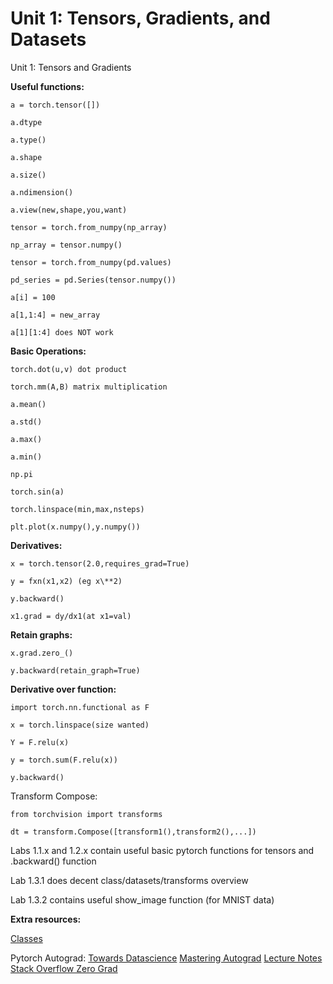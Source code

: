 # Unit 1: Tensors, Gradients, and Datasets

Unit 1: Tensors and Gradients
  
  **Useful functions:**
  
    a = torch.tensor([])
    
    a.dtype
    
    a.type()
    
    a.shape
    
    a.size()
    
    a.ndimension()
    
    a.view(new,shape,you,want)
    
    tensor = torch.from_numpy(np_array)
    
    np_array = tensor.numpy()
    
    tensor = torch.from_numpy(pd.values)
    
    pd_series = pd.Series(tensor.numpy())
    
    a[i] = 100
    
    a[1,1:4] = new_array
    
    a[1][1:4] does NOT work
    
  **Basic Operations:**
  
    torch.dot(u,v) dot product
    
    torch.mm(A,B) matrix multiplication
    
    a.mean()
    
    a.std()
    
    a.max()
    
    a.min()
    
    np.pi
    
    torch.sin(a)
    
    torch.linspace(min,max,nsteps)
    
    plt.plot(x.numpy(),y.numpy())
    
  **Derivatives:**
  
    x = torch.tensor(2.0,requires_grad=True)
    
    y = fxn(x1,x2) (eg x\**2)
    
    y.backward()
    
    x1.grad = dy/dx1(at x1=val)
    
  **Retain graphs:**
  
    x.grad.zero_()
    
    y.backward(retain_graph=True)
      
  **Derivative over function:**
  
    import torch.nn.functional as F
    
    x = torch.linspace(size wanted)
    
    Y = F.relu(x)
    
    y = torch.sum(F.relu(x))
    
    y.backward()
      
   Transform Compose:
   
    from torchvision import transforms
    
    dt = transform.Compose([transform1(),transform2(),...])
    
    
  Labs 1.1.x and 1.2.x contain useful basic pytorch functions for tensors and .backward() function
  
  Lab 1.3.1 does decent class/datasets/transforms overview
  
  Lab 1.3.2 contains useful show_image function (for MNIST data)
  
  **Extra resources:**
  
   [Classes](https://docs.python.org/3/tutorial/classes.html)
  
   Pytorch Autograd: 
    [Towards Datascience](https://towardsdatascience.com/getting-started-with-pytorch-part-1-understanding-how-automatic-differentiation-works-5008282073ec)
    [Mastering Autograd](https://pytorch.org/docs/stable/notes/autograd.html)
    [Lecture Notes](http://www.cs.cmu.edu/~wcohen/10-605/notes/autodiff.pdf)
    [Stack Overflow Zero Grad](https://stackoverflow.com/questions/48001598/why-is-zero-grad-needed-for-optimization)
  
